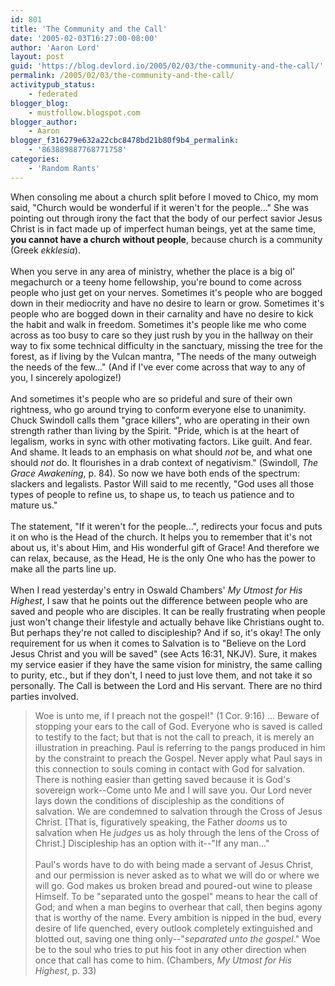 ```yaml
---
id: 801
title: 'The Community and the Call'
date: '2005-02-03T16:27:00-08:00'
author: 'Aaron Lord'
layout: post
guid: 'https://blog.devlord.io/2005/02/03/the-community-and-the-call/'
permalink: /2005/02/03/the-community-and-the-call/
activitypub_status:
    - federated
blogger_blog:
    - mustfollow.blogspot.com
blogger_author:
    - Aaron
blogger_f316279e632a22cbc8478bd21b80f9b4_permalink:
    - '863889887768771758'
categories:
    - 'Random Rants'
---
```


When consoling me about a church split before I moved to Chico, my mom said, "Church would be wonderful if it weren't for the people..."  She was pointing out through irony the fact that the body of our perfect savior Jesus Christ is in fact made up of imperfect human beings, yet at the same time, <b>you cannot have a church without people</b>, because church is a community (Greek <i>ekklesia</i>).<br /><br />When you serve in any area of ministry, whether the place is a big ol' megachurch or a teeny home fellowship, you're bound to come across people who just get on your nerves.  Sometimes it's people who are bogged down in their mediocrity and have no desire to learn or grow.  Sometimes it's people who are bogged down in their carnality and have no desire to kick the habit and walk in freedom.  Sometimes it's people like me who come across as too busy to care so they just rush by you in the hallway on their way to fix some technical difficulty in the sanctuary, missing the tree for the forest, as if living by the Vulcan mantra, "The needs of the many outweigh the needs of the few..."  (And if I've ever come across that way to any of you, I sincerely apologize!)<br /><br />And sometimes it's people who are so prideful and sure of their own rightness, who go around trying to conform everyone else to unanimity.  Chuck Swindoll calls them "grace killers", who are operating in their own strength rather than living by the Spirit.  "Pride, which is at the heart of legalism, works in sync with other motivating factors.  Like guilt.  And fear.  And shame.  It leads to an emphasis on what should <i>not</i> be, and what one should <i>not</i> do.  It flourishes in a drab context of negativism."  (Swindoll, <i>The Grace Awakening</i>, p. 84).  So now we have both ends of the spectrum: slackers and legalists.  Pastor Will said to me recently, "God uses all those types of people to refine us, to shape us, to teach us patience and to mature us."<br /><br />The statement, "If it weren't for the people...", redirects your focus and puts it on who is the Head of the church.  It helps you to remember that it's not about us, it's about Him, and His wonderful gift of Grace!  And therefore we can relax, because, as the Head, He is the only One who has the power to make all the parts line up.<br /><br />When I read yesterday's entry in Oswald Chambers' <i>My Utmost for His Highest</i>, I saw that he points out the difference between people who are saved and people who are disciples.  It can be really frustrating when people just won't change their lifestyle and actually behave like Christians ought to.  But perhaps they're not called to discipleship?  And if so, it's okay!  The only requirement for us when it comes to Salvation is to "Believe on the Lord Jesus Christ and you will be saved" (see Acts 16:31, NKJV).  Sure, it makes my service easier if they have the same vision for ministry, the same calling to purity, etc., but if they don't, I need to just love them, and not take it so personally.  The Call is between the Lord and His servant.  There are no third parties involved.<br /><blockquote>Woe is unto me, if I preach not the gospel!" (1 Cor. 9:16) ... Beware of stopping your ears to the call of God.  Everyone who is saved is called to testify to the fact; but that is not the call to preach, it is merely an illustration in preaching.  Paul is referring to the pangs produced in him by the constraint to preach the Gospel.  Never apply what Paul says in this connection to souls coming in contact with God for salvation.  There is nothing easier than getting saved because it is God's sovereign work--Come unto Me and I will save you.  Our Lord never lays down the conditions of discipleship as the conditions of salvation.  We are condemned to salvation through the Cross of Jesus Christ.  [That is, figuratively speaking, the Father <i>dooms</i> us to salvation when He <i>judges</i> us as holy through the lens of the Cross of Christ.]  Discipleship has an option with it--"If any man..."<br /><br />Paul's words have to do with being made a servant of Jesus Christ, and our permission is never asked as to what we will do or where we will go.  God makes us broken bread and poured-out wine to please Himself.  To be "separated unto the gospel" means to hear the call of God; and when a man begins to overhear that call, then begins agony that is worthy of the name.  Every ambition is nipped in the bud, every desire of life quenched, every outlook completely extinguished and blotted out, saving one thing only--"<i>separated unto the gospel</i>."  Woe be to the soul who tries to put his foot in any other direction when once that call has come to him. (Chambers, <i>My Utmost for His Highest</i>, p. 33)</blockquote><div class="blogger-post-footer"><img width='1' height='1' src='' alt='' /></div>